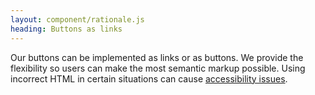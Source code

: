 ```yaml
---
layout: component/rationale.js
heading: Buttons as links
---
```


Our buttons can be implemented as links or as buttons. We provide the flexibility so users can make the most semantic markup possible. Using incorrect HTML in certain situations can cause [accessibility issues](https://www.w3.org/TR/UNDERSTANDING-WCAG20/content-structure-separation-programmatic.html).
